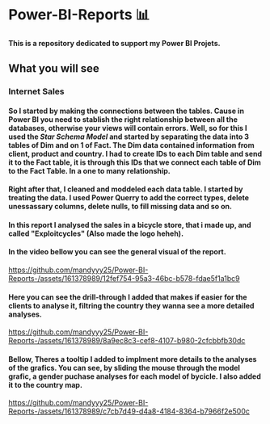 # Power-BI-Reports 📊
#### This is a repository dedicated to support my Power BI Projets.
## What you will see
### Internet Sales
#### So I started by making the connections between the tables. Cause in Power BI you need to stablish the right relationship between all the databases, otherwise your views will contain errors. Well, so for this I used the *Star Schema Model* and started by separating the data into 3 tables of Dim and on 1 of Fact. The Dim data contained information from client, product and country. I had to create IDs to each Dim table and send it to the Fact table, it is through this IDs that we connect each table of Dim to the Fact Table. In a one to many relationship.
#### Right after that, I cleaned and moddeled each data table. I started by treating the data. I used Power Querry to add the correct types, delete unessassary columns, delete nulls, to fill missing data and so on.
#### In this report I analysed the sales in a bicycle store, that i made up, and called "Exploitcycles" (Also made the logo heheh).
#### In the video bellow you can see the general visual of the report.
https://github.com/mandyyy25/Power-BI-Reports-/assets/161378989/12fef754-95a3-46bc-b578-fdae5f1a1bc9
#### Here you can see the drill-through I added that makes if easier for the clients to analyse it, filtring the country they wanna see a more detailed analyses.
https://github.com/mandyyy25/Power-BI-Reports-/assets/161378989/8a9ec8c3-cef8-4107-b980-2cfcbbfb30dc
#### Bellow, Theres a tooltip I added to implment more details to the analyses of the grafics. You can see, by sliding the mouse through the model grafic, a gender puchase analyses for each model of bycicle. I also added it to the country map.
https://github.com/mandyyy25/Power-BI-Reports-/assets/161378989/c7cb7d49-d4a8-4184-8364-b7966f2e500c

